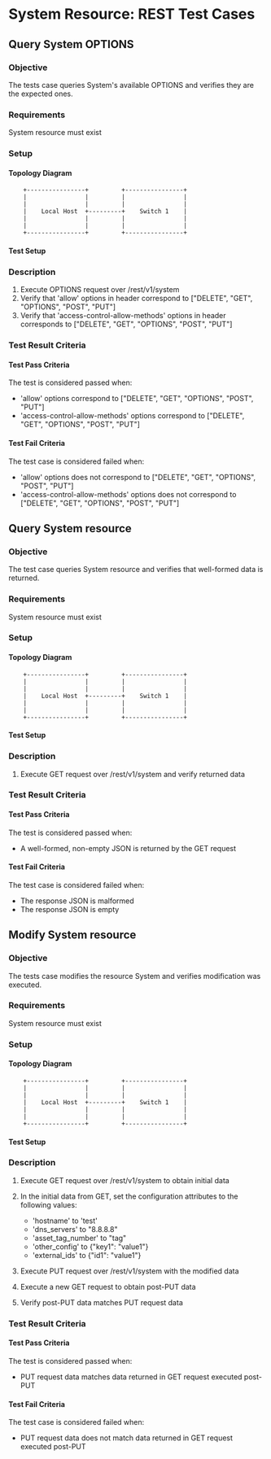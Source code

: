 System Resource: REST Test Cases
=============================

## Query System OPTIONS ##

### Objective ###
The tests case queries System's available OPTIONS and verifies they are the expected ones.

### Requirements ###
System resource must exist

### Setup ###
#### Topology Diagram ####
```ditaa
    +----------------+         +----------------+
    |                |         |                |
    |                |         |                |
    |    Local Host  +---------+    Switch 1    |
    |                |         |                |
    |                |         |                |
    +----------------+         +----------------+
```

#### Test Setup ####

### Description ###

1. Execute OPTIONS request over /rest/v1/system
2. Verify that 'allow' options in header correspond to ["DELETE", "GET", "OPTIONS", "POST", "PUT"]
3. Verify that 'access-control-allow-methods' options in header corresponds to ["DELETE", "GET", "OPTIONS", "POST", "PUT"]

### Test Result Criteria ###
#### Test Pass Criteria ####

The test is considered passed when:

- 'allow' options correspond to ["DELETE", "GET", "OPTIONS", "POST", "PUT"]
- 'access-control-allow-methods' options correspond to ["DELETE", "GET", "OPTIONS", "POST", "PUT"]

#### Test Fail Criteria ####

The test case is considered failed when:

- 'allow' options does not correspond to ["DELETE", "GET", "OPTIONS", "POST", "PUT"]
- 'access-control-allow-methods' options does not correspond to ["DELETE", "GET", "OPTIONS", "POST", "PUT"]


## Query System resource ##

### Objective ###
The test case queries System resource and verifies that well-formed data is returned.

### Requirements ###
System resource must exist

### Setup ###
#### Topology Diagram ####
```ditaa
    +----------------+         +----------------+
    |                |         |                |
    |                |         |                |
    |    Local Host  +---------+    Switch 1    |
    |                |         |                |
    |                |         |                |
    +----------------+         +----------------+
```

#### Test Setup ####

### Description ###

1. Execute GET request over /rest/v1/system and verify returned data

### Test Result Criteria ###
#### Test Pass Criteria ####

The test is considered passed when:

- A well-formed, non-empty JSON is returned by the GET request

#### Test Fail Criteria ####

The test case is considered failed when:

- The response JSON is malformed
- The response JSON is empty


## Modify System resource ##

### Objective ###
The tests case modifies the resource System and verifies modification was executed.

### Requirements ###
System resource must exist

### Setup ###
#### Topology Diagram ####
```ditaa
    +----------------+         +----------------+
    |                |         |                |
    |                |         |                |
    |    Local Host  +---------+    Switch 1    |
    |                |         |                |
    |                |         |                |
    +----------------+         +----------------+
```

#### Test Setup ####

### Description ###

1. Execute GET request over /rest/v1/system to obtain initial data
2. In the initial data from GET, set the configuration attributes to the following values:

    - 'hostname' to 'test'
    - 'dns_servers' to "8.8.8.8"
    - 'asset_tag_number' to "tag"
    - 'other_config' to {"key1": "value1"}
    - 'external_ids' to {"id1": "value1"}

3. Execute PUT request over /rest/v1/system with the modified data
4. Execute a new GET request to obtain post-PUT data
5. Verify post-PUT data matches PUT request data

### Test Result Criteria ###
#### Test Pass Criteria ####

The test is considered passed when:

- PUT request data matches data returned in GET request executed post-PUT

#### Test Fail Criteria ####

The test case is considered failed when:

- PUT request data does not match data returned in GET request executed post-PUT









